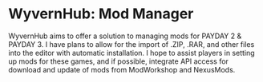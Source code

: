 # WyvernHub: Mod Manager
WyvernHub aims to offer a solution to managing mods for PAYDAY 2 & PAYDAY 3. I have plans to allow for the import of .ZIP, .RAR, and other files into the editor with automatic installation. I hope to assist players in setting up mods for these games, and if possible, integrate API access for download and update of mods from ModWorkshop and NexusMods. 
